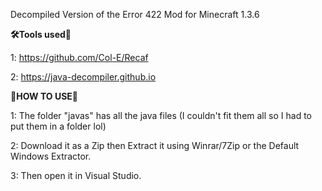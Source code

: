 Decompiled Version of the Error 422 Mod for Minecraft 1.3.6

**🛠️Tools used🔨**

1: https://github.com/Col-E/Recaf

2: https://java-decompiler.github.io

**📁HOW TO USE📁**

1: The folder "javas" has all the java files (I couldn't fit them all so I had to put them in a folder lol) 

2: Download it as a Zip then Extract it using Winrar/7Zip or the Default Windows Extractor.

3: Then open it in Visual Studio.
